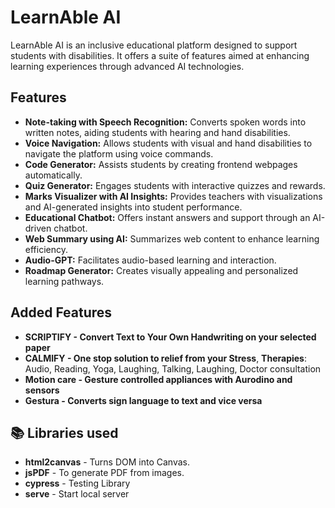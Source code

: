 # LearnAble AI

LearnAble AI is an inclusive educational platform designed to support students with disabilities. It offers a suite of features aimed at enhancing learning experiences through advanced AI technologies.

## Features

- **Note-taking with Speech Recognition:** Converts spoken words into written notes, aiding students with hearing and hand disabilities.
- **Voice Navigation:** Allows students with visual and hand disabilities to navigate the platform using voice commands.
- **Code Generator:** Assists students by creating frontend webpages automatically.
- **Quiz Generator:** Engages students with interactive quizzes and rewards.
- **Marks Visualizer with AI Insights:** Provides teachers with visualizations and AI-generated insights into student performance.
- **Educational Chatbot:** Offers instant answers and support through an AI-driven chatbot.
- **Web Summary using AI:** Summarizes web content to enhance learning efficiency.
- **Audio-GPT:** Facilitates audio-based learning and interaction.
- **Roadmap Generator:** Creates visually appealing and personalized learning pathways.

## Added Features
 - **SCRIPTIFY - Convert Text to Your Own Handwriting on your selected paper**
 - **CALMIFY - One stop solution to relief from your Stress**,
               **Therapies**: Audio, Reading, Yoga, Laughing, Talking, Laughing, Doctor consultation
  - **Motion care - Gesture controlled appliances with Aurodino and sensors**
  - **Gestura - Converts sign language to text and vice versa**
   
## 📚 Libraries used
- **html2canvas** - Turns DOM into Canvas.
- **jsPDF** - To generate PDF from images.
- **cypress** - Testing Library
- **serve** - Start local server
